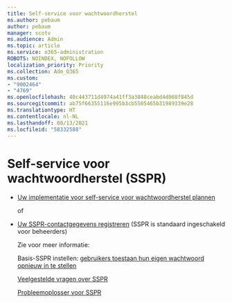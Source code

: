 ```yaml
---
title: Self-service voor wachtwoordherstel
ms.author: pebaum
author: pebaum
manager: scotv
ms.audience: Admin
ms.topic: article
ms.service: o365-administration
ROBOTS: NOINDEX, NOFOLLOW
localization_priority: Priority
ms.collection: Adm_O365
ms.custom:
- "9002464"
- "4769"
ms.openlocfilehash: 40c443711d4974a41ff3a3848ceabd4d068f845d
ms.sourcegitcommit: ab75f66355116e995b3cb5505465b31989339e28
ms.translationtype: HT
ms.contentlocale: nl-NL
ms.lasthandoff: 08/13/2021
ms.locfileid: "58332588"
---
```

# <a name="self-service-password-reset-sspr"></a>Self-service voor wachtwoordherstel (SSPR)

- [Uw implementatie voor self-service voor wachtwoordherstel plannen](https://go.microsoft.com/fwlink/?linkid=2142944)  

    of
- [Uw SSPR-contactgegevens registreren](https://mysignins.microsoft.com/security-info) (SSPR is standaard ingeschakeld voor beheerders)

    Zie voor meer informatie:

    Basis-SSPR instellen: [gebruikers toestaan hun eigen wachtwoord opnieuw in te stellen](https://docs.microsoft.com/microsoft-365/admin/add-users/let-users-reset-passwords)

    [Veelgestelde vragen over SSPR](https://docs.microsoft.com/azure/active-directory/authentication/active-directory-passwords-faq)

    [Probleemoplosser voor SSPR](https://docs.microsoft.com/azure/active-directory/authentication/active-directory-passwords-troubleshoot)
